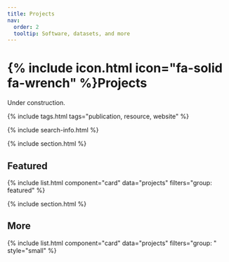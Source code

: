 ```yaml
---
title: Projects
nav:
  order: 2
  tooltip: Software, datasets, and more
---
```


# {% include icon.html icon="fa-solid fa-wrench" %}Projects

Under construction.

{% include tags.html tags="publication, resource, website" %}

{% include search-info.html %}

{% include section.html %}

## Featured

{% include list.html component="card" data="projects" filters="group: featured" %}

{% include section.html %}

## More

{% include list.html component="card" data="projects" filters="group: " style="small" %}
